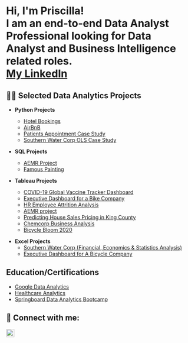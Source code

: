<h1>Hi, I'm Priscilla! <br/>I am an end-to-end Data Analyst Professional looking for  Data Analyst and Business Intelligence related roles. <br/> <a href="<a href="https://www.linkedin.com/in/priscilla-annor-gyamfi/">My LinkedIn</a></h1>

<h2>👨‍💻 Selected Data Analytics Projects</h2>

- <b>Python Projects</b>
  - [Hotel Bookings](https://github.com/PriscillaAnnor-Gyamfi/Hotel-Bookings)
  - [AirBnB ](https://github.com/PriscillaAnnor-Gyamfi/AirBnB)
  - [Patients Appointment Case Study ](https://github.com/PriscillaAnnor-Gyamfi/Patients_Appointment)
  - [Southern Water Corp OLS Case Study](https://github.com/PriscillaAnnor-Gyamfi/Southern-Water-Corp-OLS-Case-Study)
  

- <b>SQL Projects</b>
  - [AEMR Project](https://github.com/PriscillaAnnor-Gyamfi/AEMR-Case-Study)
  - [Famous Painting](https://github.com/PriscillaAnnor-Gyamfi/Famous-Painting)
 
    
- <b>Tableau Projects</b>
  - [COVID-19 Global Vaccine Tracker Dashboard](https://github.com/PriscillaAnnor-Gyamfi/COVID-19-Global-Vaccine-Tracker)
  - [Executive Dashboard for a Bike Company](https://github.com/PriscillaAnnor-Gyamfi/Executive-Dashboard-for-a-Bicycle-Company/blob/main/README.md)
  - [HR Employee Attrition Analysis](https://github.com/PriscillaAnnor-Gyamfi/HR-Employee-Attrition)
  - [AEMR project](https://github.com/PriscillaAnnor-Gyamfi/AEMR-Case-Study)
  - [Predicting House Sales Pricing in King County ](https://github.com/PriscillaAnnor-Gyamfi/Predicting-House-Sales-Price-In-King-County)
  - [Chemcorp Business Analysis](https://github.com/PriscillaAnnor-Gyamfi/Chemcorp-Business-Analysis)
  - [Bicycle Bloom 2020](https://github.com/PriscillaAnnor-Gyamfi/BicycleBloom)
  
<!---  <b>Power BI Projects</b>
  - [Patients Emergency Room Visit Report](https://github.com/PriscillaAnnor-Gyamfi/Patients-Emergency-Room-Visit-Report)  --->
 
- <b>Excel Projects</b>
  - [Southern Water Corp (Financial, Economics & Statistics Analysis)](https://github.com/PriscillaAnnor-Gyamfi/Southern-Water-Corp-OLS-Case-Study/tree/main)
  - [Executive Dashboard for A Bicycle Company](https://github.com/PriscillaAnnor-Gyamfi/Executive-Dashboard-/blob/main/README.md)

<h2>Education/Certifications</h2>

- [Google Data Analytics](https://i.imgur.com/rFjPjyu.png)
- [Healthcare Analytics](https://i.imgur.com/ZquHArc.png)
- [Springboard Data Analytics Bootcamp](https://i.imgur.com/g51mlV4.png)
  

<h2> 🤳 Connect with me:</h2>


[<img align="left" alt="JoshMadakor | LinkedIn" width="22px" src="https://cdn.jsdelivr.net/npm/simple-icons@v3/icons/linkedin.svg" />][linkedin]



[linkedin]: https://www.linkedin.com/in/priscilla-annor-gyamfi/

<!--

-->
